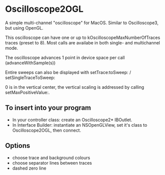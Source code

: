 Oscilloscope2OGL
================

A simple multi-channel "oscilloscope" for MacOS. Similar to Oscilloscope3, but using OpenGL.


This oscilloscope can have one or up to kOscilloscopeMaxNumberOfTraces traces (preset to 8).
Most calls are availabe in both single- and multichannel mode.
 
The oscilloscope advances 1 point in device space per call (advanceWithSample(s))

Entire sweeps can also be displayed with setTrace:toSweep: / setSingleTraceToSweep:

0 is in the vertical center, the vertical scaling is addressed by calling setMaxPositiveValue:.
 

To insert into your program
---------------------------
* In your controller class: create an Oscilloscope2* IBOutlet.
* In Interface Builder: instantiate an NSOpenGLView, set it's class to Oscilloscope2OGL, then connect.


Options
-------
* choose trace and background colours
* choose separator lines between traces
* dashed zero line


